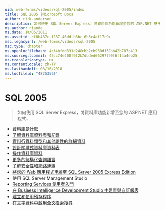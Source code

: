 ```yaml
---
uid: web-forms/videos/sql-2005/index
title: SQL 2005 |Microsoft Docs
author: rick-anderson
description: 如何使用 SQL Server Express，將資料庫功能新增至您的 ASP.NET 應用程式。
ms.author: riande
ms.date: 10/05/2011
ms.assetid: cf0b487c-f387-46dd-b3bc-6b3c4af17c9c
msc.legacyurl: /web-forms/videos/sql-2005
msc.type: chapter
ms.openlocfilehash: 4c64bfdd331d248cbb2cb930d151bb42b787c413
ms.sourcegitcommit: 45ac74e400f9f2b7dbded66297730f6f14a4eb25
ms.translationtype: MT
ms.contentlocale: zh-TW
ms.lasthandoff: 08/16/2018
ms.locfileid: "48253560"
---
```

<a name="sql-2005"></a>SQL 2005
====================
> 如何使用 SQL Server Express，將資料庫功能新增至您的 ASP.NET 應用程式。


- [資料庫是什麼](what-is-a-database.md)
- [了解資料庫資料表和記錄](understanding-database-tables-and-records.md)
- [資料行資料類型和其他屬性的詳細資料](more-about-column-data-types-and-other-properties.md)
- [設計關聯式資料庫資料表](designing-relational-database-tables.md)
- [操作資料庫資料](manipulating-database-data.md)
- [更多的結構化查詢語言](more-structured-query-language.md)
- [了解安全性和網路連線](understanding-security-and-network-connectivity.md)
- [將您的 Web 應用程式連線至 SQL Server 2005 Express Edition](connecting-your-web-application-to-sql-server-2005-express-edition.md)
- [使用 SQL Server Management Studio](using-sql-server-management-studio.md)
- [Reporting Services 使用者入門](getting-started-with-reporting-services.md)
- [在 Business Intelligence Development Studio 中建置與自訂報表](building-and-customizing-reports-in-business-intelligence-development-studio.md)
- [建立和使用預存程序](creating-and-using-stored-procedures.md)
- [在文字資料中啟用全文檢索搜尋](enabling-full-text-search-in-your-text-data.md)
